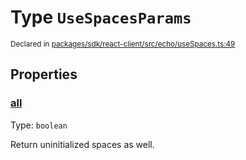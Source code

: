 # Type `UseSpacesParams`
<sub>Declared in [packages/sdk/react-client/src/echo/useSpaces.ts:49](https://github.com/dxos/dxos/blob/5fb37fcfa/packages/sdk/react-client/src/echo/useSpaces.ts#L49)</sub>




## Properties
### [all](https://github.com/dxos/dxos/blob/5fb37fcfa/packages/sdk/react-client/src/echo/useSpaces.ts#L53)
Type: <code>boolean</code>

Return uninitialized spaces as well.



